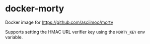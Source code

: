 # docker-morty
Docker image for https://github.com/asciimoo/morty

Supports setting the HMAC URL verifier key using the `MORTY_KEY` env variable.